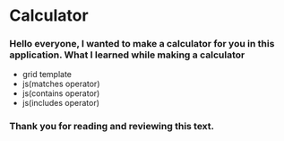 # Calculator

### Hello everyone, I wanted to make a calculator for you in this application. What I learned while making a calculator

- grid template
- js(matches operator)
- js(contains operator)
- js(includes operator)

### Thank you for reading and reviewing this text.
